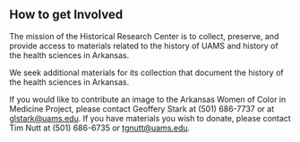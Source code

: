 


## How to get Involved

The mission of the Historical Research Center is to collect, preserve, and provide access to materials related to the history of UAMS and history of the health sciences in Arkansas.

We seek additional materials for its collection that document the history of the health sciences in Arkansas.

If you would like to contribute an image to the Arkansas Women of Color in Medicine Project, please contact Geoffery Stark at (501) 686-7737 or at glstark@uams.edu.
If you have materials you wish to donate, please contact Tim Nutt at (501) 686-6735 or tgnutt@uams.edu.



